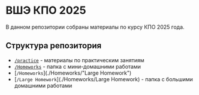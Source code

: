 # ВШЭ КПО 2025

В данном репозитории собраны материалы по курсу КПО 2025 года.

## Структура репозитория

- [`/practice`](./practice) - материалы по практическим занятиям
- [`/Homeworks`](./Homeworks) - папка с мини-домашними работами
- [`/Homeworks`](./Homeworks/"Large Homework")
- [`/Large Homework`](./Homeworks/Large Homework) - папка с большими домашними работами

